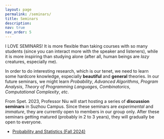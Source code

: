 ```yaml
---
layout: page
permalink: /seminars/
title: Seminars
description: 
nav: true
nav_order: 5
---
```


I LOVE SEMINARS! It is more flexible than taking courses with so many students (since you can interact more with the speaker and listeners), while it is more inspiring than studying alone (after all, human beings are *lazy* creatures, especially me).

In order to do interesting research, which is our tenet, we need to learn some hardcore knowledge, especially **beautiful** and **general** theories. In our future seminars, we might learn *Probability*, *Advanced Algorithms*, *Program Analysis*, *Theory of Programming Languages*, *Combinatorics*, *Computational Complexity*, *etc*.

From Spet. 2023, Professor Niu will start hosting a series of **discussion seminars** in Suzhou Campus. Since these seminars are *experimental* and *immature*, they are currently open to members in our group only. After these seminars getting matured (probably in 2 to 3 years), they will gradually be open to everyone.

- [Probability and Statistics (Fall 2024)](/seminars/2024Fall-Probability/)

